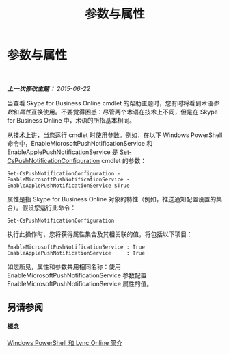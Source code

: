﻿---
title: 参数与属性
TOCTitle: 参数与属性
ms:assetid: 65348f95-f4d4-40cd-8869-f9d72643792d
ms:mtpsurl: https://technet.microsoft.com/zh-cn/library/Dn362796(v=OCS.15)
ms:contentKeyID: 56271155
ms.date: 06/02/2017
mtps_version: v=OCS.15
ms.translationtype: HT
---

# 参数与属性

 

_**上一次修改主题：** 2015-06-22_

当查看 Skype for Business Online cmdlet 的帮助主题时，您有时将看到术语*参数*和*属性*互换使用。不要觉得困惑：尽管两个术语在技术上不同，但是在 Skype for Business Online 中，术语的所指基本相同。

从技术上讲，当您运行 cmdlet 时使用参数。例如，在以下 Windows PowerShell 命令中，EnableMicrosoftPushNotificationService 和 EnableApplePushNotificationService 是 [Set-CsPushNotificationConfiguration](set-cspushnotificationconfiguration.md) cmdlet 的参数：

    Set-CsPushNotificationConfiguration -EnableMicrosoftPushNotificationService -EnableApplePushNotificationService $True

属性是指 Skype for Business Online 对象的特性（例如，推送通知配置设置的集合）。假设您运行此命令：

    Set-CsPushNotificationConfiguration

执行此操作时，您将获得属性集合及其相关联的值，将包括以下项目：

    EnableMicrosoftPushNotificationService : True
    EnableApplePushNotificationService     : True

如您所见，属性和参数共用相同名称：使用 EnableMicrosoftPushNotificationService 参数配置 EnableMicrosoftPushNotificationService 属性的值。

## 另请参阅

#### 概念

[Windows PowerShell 和 Lync Online 简介](an-introduction-to-windows-powershell-and-skype-for-business-online.md)

